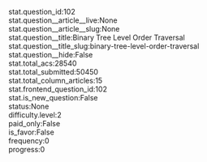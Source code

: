 stat.question_id:102  
stat.question__article__live:None  
stat.question__article__slug:None  
stat.question__title:Binary Tree Level Order Traversal  
stat.question__title_slug:binary-tree-level-order-traversal  
stat.question__hide:False  
stat.total_acs:28540  
stat.total_submitted:50450  
stat.total_column_articles:15  
stat.frontend_question_id:102  
stat.is_new_question:False  
status:None  
difficulty.level:2  
paid_only:False  
is_favor:False  
frequency:0  
progress:0  
